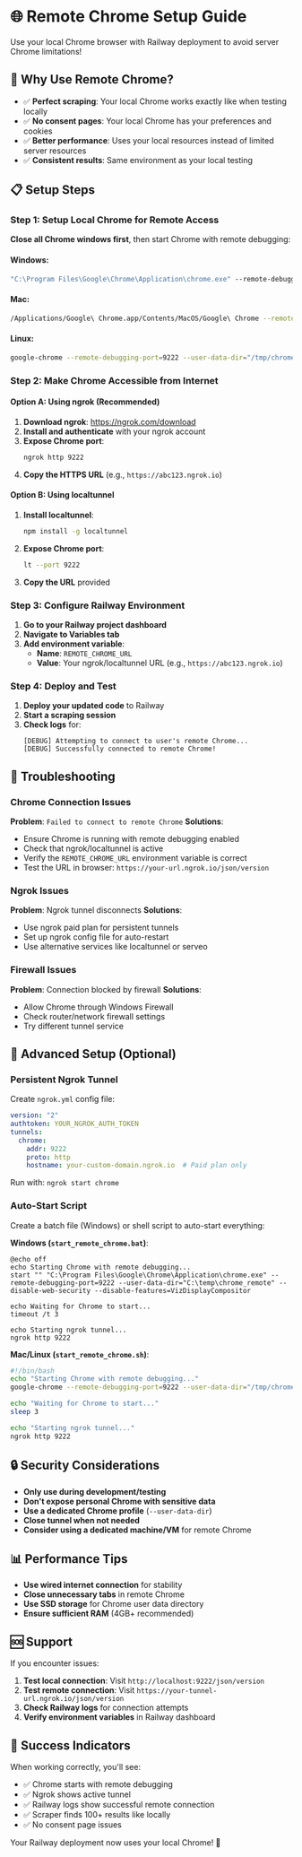 # 🌐 Remote Chrome Setup Guide

Use your local Chrome browser with Railway deployment to avoid server Chrome limitations!

## 🎯 Why Use Remote Chrome?

- ✅ **Perfect scraping**: Your local Chrome works exactly like when testing locally
- ✅ **No consent pages**: Your local Chrome has your preferences and cookies
- ✅ **Better performance**: Uses your local resources instead of limited server resources
- ✅ **Consistent results**: Same environment as your local testing

## 📋 Setup Steps

### Step 1: Setup Local Chrome for Remote Access

**Close all Chrome windows first**, then start Chrome with remote debugging:

#### Windows:
```cmd
"C:\Program Files\Google\Chrome\Application\chrome.exe" --remote-debugging-port=9222 --user-data-dir="C:\temp\chrome_remote" --disable-web-security --disable-features=VizDisplayCompositor
```

#### Mac:
```bash
/Applications/Google\ Chrome.app/Contents/MacOS/Google\ Chrome --remote-debugging-port=9222 --user-data-dir="/tmp/chrome_remote" --disable-web-security --disable-features=VizDisplayCompositor
```

#### Linux:
```bash
google-chrome --remote-debugging-port=9222 --user-data-dir="/tmp/chrome_remote" --disable-web-security --disable-features=VizDisplayCompositor
```

### Step 2: Make Chrome Accessible from Internet

#### Option A: Using ngrok (Recommended)

1. **Download ngrok**: https://ngrok.com/download
2. **Install and authenticate** with your ngrok account
3. **Expose Chrome port**:
   ```bash
   ngrok http 9222
   ```
4. **Copy the HTTPS URL** (e.g., `https://abc123.ngrok.io`)

#### Option B: Using localtunnel

1. **Install localtunnel**:
   ```bash
   npm install -g localtunnel
   ```
2. **Expose Chrome port**:
   ```bash
   lt --port 9222
   ```
3. **Copy the URL** provided

### Step 3: Configure Railway Environment

1. **Go to your Railway project dashboard**
2. **Navigate to Variables tab**
3. **Add environment variable**:
   - **Name**: `REMOTE_CHROME_URL`
   - **Value**: Your ngrok/localtunnel URL (e.g., `https://abc123.ngrok.io`)

### Step 4: Deploy and Test

1. **Deploy your updated code** to Railway
2. **Start a scraping session**
3. **Check logs** for:
   ```
   [DEBUG] Attempting to connect to user's remote Chrome...
   [DEBUG] Successfully connected to remote Chrome!
   ```

## 🔧 Troubleshooting

### Chrome Connection Issues

**Problem**: `Failed to connect to remote Chrome`
**Solutions**:
- Ensure Chrome is running with remote debugging enabled
- Check that ngrok/localtunnel is active
- Verify the `REMOTE_CHROME_URL` environment variable is correct
- Test the URL in browser: `https://your-url.ngrok.io/json/version`

### Ngrok Issues

**Problem**: Ngrok tunnel disconnects
**Solutions**:
- Use ngrok paid plan for persistent tunnels
- Set up ngrok config file for auto-restart
- Use alternative services like localtunnel or serveo

### Firewall Issues

**Problem**: Connection blocked by firewall
**Solutions**:
- Allow Chrome through Windows Firewall
- Check router/network firewall settings
- Try different tunnel service

## 🚀 Advanced Setup (Optional)

### Persistent Ngrok Tunnel

Create `ngrok.yml` config file:
```yaml
version: "2"
authtoken: YOUR_NGROK_AUTH_TOKEN
tunnels:
  chrome:
    addr: 9222
    proto: http
    hostname: your-custom-domain.ngrok.io  # Paid plan only
```

Run with: `ngrok start chrome`

### Auto-Start Script

Create a batch file (Windows) or shell script to auto-start everything:

**Windows (`start_remote_chrome.bat`)**:
```batch
@echo off
echo Starting Chrome with remote debugging...
start "" "C:\Program Files\Google\Chrome\Application\chrome.exe" --remote-debugging-port=9222 --user-data-dir="C:\temp\chrome_remote" --disable-web-security --disable-features=VizDisplayCompositor

echo Waiting for Chrome to start...
timeout /t 3

echo Starting ngrok tunnel...
ngrok http 9222
```

**Mac/Linux (`start_remote_chrome.sh`)**:
```bash
#!/bin/bash
echo "Starting Chrome with remote debugging..."
google-chrome --remote-debugging-port=9222 --user-data-dir="/tmp/chrome_remote" --disable-web-security --disable-features=VizDisplayCompositor &

echo "Waiting for Chrome to start..."
sleep 3

echo "Starting ngrok tunnel..."
ngrok http 9222
```

## 🔒 Security Considerations

- **Only use during development/testing**
- **Don't expose personal Chrome with sensitive data**
- **Use a dedicated Chrome profile** (`--user-data-dir`)
- **Close tunnel when not needed**
- **Consider using a dedicated machine/VM** for remote Chrome

## 📊 Performance Tips

- **Use wired internet connection** for stability
- **Close unnecessary tabs** in remote Chrome
- **Use SSD storage** for Chrome user data directory
- **Ensure sufficient RAM** (4GB+ recommended)

## 🆘 Support

If you encounter issues:

1. **Test local connection**: Visit `http://localhost:9222/json/version`
2. **Test remote connection**: Visit `https://your-tunnel-url.ngrok.io/json/version`
3. **Check Railway logs** for connection attempts
4. **Verify environment variables** in Railway dashboard

## 🎉 Success Indicators

When working correctly, you'll see:
- ✅ Chrome starts with remote debugging
- ✅ Ngrok shows active tunnel
- ✅ Railway logs show successful remote connection
- ✅ Scraper finds 100+ results like locally
- ✅ No consent page issues

Your Railway deployment now uses your local Chrome! 🚀